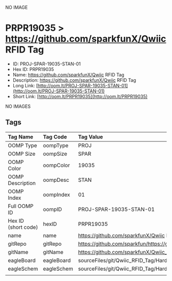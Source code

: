 


  
NO IMAGE  
# PRPR19035 > https://github.com/sparkfunX/Qwiic RFID Tag

- ID: PROJ-SPAR-19035-STAN-01
- Hex ID: PRPR19035
- Name: https://github.com/sparkfunX/Qwiic RFID Tag
- Description: https://github.com/sparkfunX/Qwiic RFID Tag
- Long Link: [http://oom.lt/PROJ-SPAR-19035-STAN-01](http://oom.lt/PROJ-SPAR-19035-STAN-01)
- Short Link: [http://oom.lt/PRPR19035](http://oom.lt/PRPR19035)
  
NO IMAGES  
## Tags
  

|Tag Name|Tag Code|Tag Value|
| :--- | :--- | :--- |
|OOMP Type|oompType|PROJ|
|OOMP Size|oompSize|SPAR|
|OOMP Color|oompColor|19035|
|OOMP Description|oompDesc|STAN|
|OOMP Index|oompIndex|01|
|Full OOMP ID|oompID|PROJ-SPAR-19035-STAN-01|
|Hex ID (short code)|hexID|PRPR19035|
|name|name|https://github.com/sparkfunX/Qwiic RFID Tag|
|gitRepo|gitRepo|https://github.com/sparkfun/https://github.com/sparkfunX/Qwiic_RFID_Tag|
|gitName|gitName|https://github.com/sparkfunX/Qwiic_RFID_Tag|
|eagleBoard|eagleBoard|sourceFiles/git/Qwiic_RFID_Tag/Hardware/Qwiic_RFID_Tag.brd|
|eagleSchem|eagleSchem|sourceFiles/git/Qwiic_RFID_Tag/Hardware/Qwiic_RFID_Tag.sch|
||||
